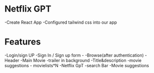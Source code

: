 # Netflix GPT

-Create React App
-Configured tailwind css into our app

# Features
 -Login/sign UP
          -Sign In / Sign up form
          -
 -Browse(after authentication)
     -Header
     -Main Movie
         -trailer in background
         -Title&description
         -movie suggestions
                 - movielists*N
-Netflix GpT
    -search Bar
    -Movie suggestions
    